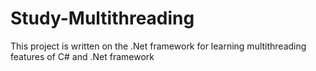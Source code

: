 # Study-Multithreading

This project is written on the .Net framework for learning multithreading features of C# and .Net framework

